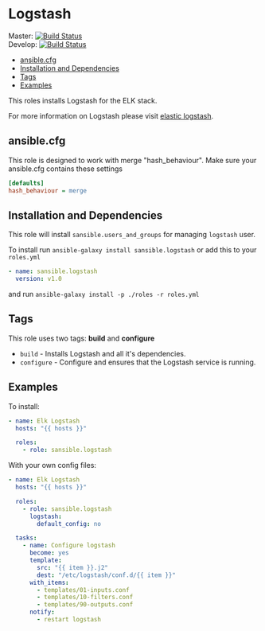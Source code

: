 # Logstash

Master: [![Build Status](https://travis-ci.org/sansible/logstash.svg?branch=master)](https://travis-ci.org/sansible/logstash)  
Develop: [![Build Status](https://travis-ci.org/sansible/logstash.svg?branch=develop)](https://travis-ci.org/sansible/logstash)

* [ansible.cfg](#ansible-cfg)
* [Installation and Dependencies](#installation-and-dependencies)
* [Tags](#tags)
* [Examples](#examples)

This roles installs Logstash for the ELK stack.

For more information on Logstash please visit [elastic logstash](https://www.elastic.co/products/logstash).




## ansible.cfg

This role is designed to work with merge "hash_behaviour". Make sure your
ansible.cfg contains these settings

```INI
[defaults]
hash_behaviour = merge
```




## Installation and Dependencies

This role will install `sansible.users_and_groups` for managing `logstash`
user.

To install run `ansible-galaxy install sansible.logstash` or add this to your
`roles.yml`

```YAML
- name: sansible.logstash
  version: v1.0
```

and run `ansible-galaxy install -p ./roles -r roles.yml`




## Tags

This role uses two tags: **build** and **configure**

* `build` - Installs Logstash and all it's dependencies.
* `configure` - Configure and ensures that the Logstash service is running.




## Examples

To install:

```YAML
- name: Elk Logstash
  hosts: "{{ hosts }}"

  roles:
    - role: sansible.logstash
```

With your own config files:


```YAML
- name: Elk Logstash
  hosts: "{{ hosts }}"

  roles:
    - role: sansible.logstash
      logstash:
        default_config: no

  tasks:
    - name: Configure logstash
      become: yes
      template:
        src: "{{ item }}.j2"
        dest: "/etc/logstash/conf.d/{{ item }}"
      with_items:
        - templates/01-inputs.conf
        - templates/10-filters.conf
        - templates/90-outputs.conf
      notify:
        - restart logstash
```
